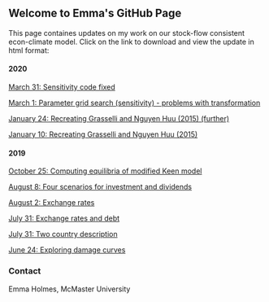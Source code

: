 ## Welcome to Emma's GitHub Page

This page containes updates on my work on our stock-flow consistent econ-climate model. Click on the link to download and view the update in html format:

#### 2020

<a href="March_31_2020.html" download>March 31: Sensitivity code fixed</a>

<a href="March_1_2020.html" download>March 1: Parameter grid search (sensitivity) - problems with transformation</a>

<a href="Jan_24_2020.html" download>January 24: Recreating Grasselli and Nguyen Huu (2015) (further)</a>

<a href="Jan_10_2020.html" download>January 10: Recreating Grasselli and Nguyen Huu (2015)</a>

#### 2019

<a href="Oct_25_2019.html" download>October 25: Computing equilibria of modified Keen model</a>

<a href="Aug_8_2019.html" download>August 8: Four scenarios for investment and dividends</a>

<a href="Aug_2_2019.html" download>August 2: Exchange rates</a>

<a href="July_31_2019.html" download>July 31: Exchange rates and debt</a>

<a href="July_16_2019.html" download>July 31: Two country description</a>

<a href="June_24_2019.html" download>June 24: Exploring damage curves</a>


### Contact

Emma Holmes, McMaster University 

